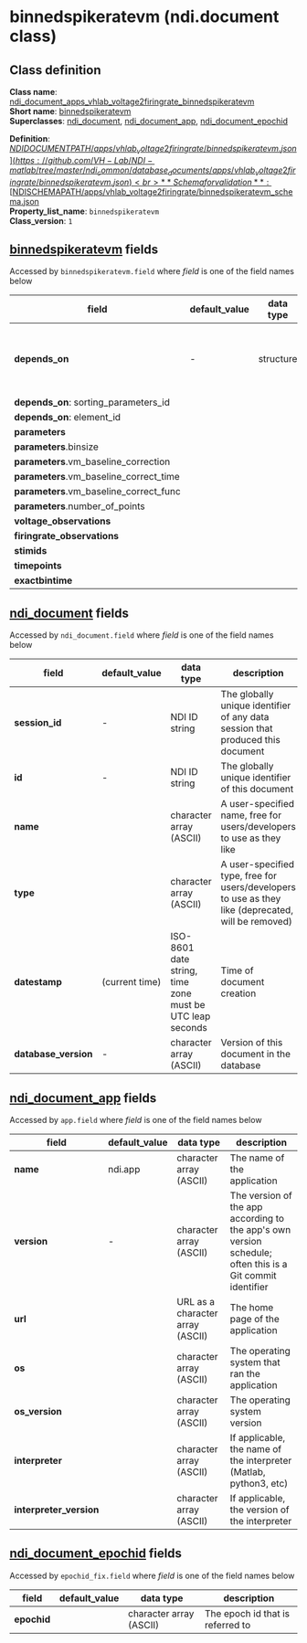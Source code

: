 # binnedspikeratevm (ndi.document class)

## Class definition

**Class name**: [ndi_document_apps_vhlab_voltage2firingrate_binnedspikeratevm](binnedspikeratevm.md)<br>
**Short name**: [binnedspikeratevm](binnedspikeratevm.md)<br>
**Superclasses**: [ndi_document](../../ndi_document.md), [ndi_document_app](../../ndi_document_app.md), [ndi_document_epochid](../../ndi_document_epochid.md)

**Definition**: [$NDIDOCUMENTPATH/apps/vhlab_voltage2firingrate/binnedspikeratevm.json](https://github.com/VH-Lab/NDI-matlab/tree/master/ndi_common/database_documents/apps/vhlab_voltage2firingrate/binnedspikeratevm.json)<br>
**Schema for validation**: [$NDISCHEMAPATH/apps/vhlab_voltage2firingrate/binnedspikeratevm_schema.json](https://github.com/VH-Lab/NDI-matlab/tree/master/ndi_common/schema_documents/apps/vhlab_voltage2firingrate/binnedspikeratevm_schema.json)<br>
**Property_list_name**: `binnedspikeratevm`<br>
**Class_version**: `1`<br>


## [binnedspikeratevm](binnedspikeratevm.md) fields

Accessed by `binnedspikeratevm.field` where *field* is one of the field names below

| field | default_value | data type | description |
| --- | --- | --- | --- |
| **depends_on** | - | structure | Each document that this document depends on is listed; its document ID is given by the value, and the name indicates the type of dependency that exists. Note that the index for each dependency in the list below is arbitrary and can change. Use `ndi.document` methods `dependency`, `dependency_value`,`add_dependency_value_n`,`dependency_value_n`,`remove_dependency_value_n`, and `set_dependency_value` to read and edit `depends_on` fields of an `ndi.document`. |
| **depends_on**: sorting_parameters_id |  |  |  |
| **depends_on**: element_id |  |  |  |
| **parameters** |  |  |  |
| **parameters**.binsize |  |  |  |
| **parameters**.vm_baseline_correction |  |  |  |
| **parameters**.vm_baseline_correct_time |  |  |  |
| **parameters**.vm_baseline_correct_func |  |  |  |
| **parameters**.number_of_points |  |  |  |
| **voltage_observations** |  |  |  |
| **firingrate_observations** |  |  |  |
| **stimids** |  |  |  |
| **timepoints** |  |  |  |
| **exactbintime** |  |  |  |


## [ndi_document](../../ndi_document.md) fields

Accessed by `ndi_document.field` where *field* is one of the field names below

| field | default_value | data type | description |
| --- | --- | --- | --- |
| **session_id** | - | NDI ID string | The globally unique identifier of any data session that produced this document |
| **id** | - | NDI ID string | The globally unique identifier of this document |
| **name** |  | character array (ASCII) | A user-specified name, free for users/developers to use as they like |
| **type** |  | character array (ASCII) | A user-specified type, free for users/developers to use as they like (deprecated, will be removed) |
| **datestamp** | (current time) | ISO-8601 date string, time zone must be UTC leap seconds | Time of document creation |
| **database_version** | - | character array (ASCII) | Version of this document in the database |


## [ndi_document_app](../../ndi_document_app.md) fields

Accessed by `app.field` where *field* is one of the field names below

| field | default_value | data type | description |
| --- | --- | --- | --- |
| **name** | ndi.app | character array (ASCII) | The name of the application |
| **version** | - | character array (ASCII) | The version of the app according to the app's own version schedule; often this is a Git commit identifier |
| **url** |  | URL as a character array (ASCII) | The home page of the application |
| **os** |  | character array (ASCII) | The operating system that ran the application |
| **os_version** |  | character array (ASCII) | The operating system version |
| **interpreter** |  | character array (ASCII) | If applicable, the name of the interpreter (Matlab, python3, etc) |
| **interpreter_version** |  | character array (ASCII) | If applicable, the version of the interpreter |


## [ndi_document_epochid](../../ndi_document_epochid.md) fields

Accessed by `epochid_fix.field` where *field* is one of the field names below

| field | default_value | data type | description |
| --- | --- | --- | --- |
| **epochid** |  | character array (ASCII) | The epoch id that is referred to |


